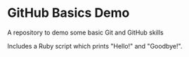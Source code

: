 # GitHub Basics Demo

A repository to demo some basic Git and GitHub skills

Includes a Ruby script which prints "Hello!" and "Goodbye!".
